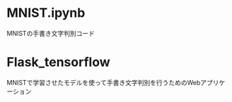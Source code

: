  
# MNIST.ipynb 
MNISTの手書き文字判別コード
 
# Flask_tensorflow
MNISTで学習させたモデルを使って手書き文字判別を行うためのWebアプリケーション

 

